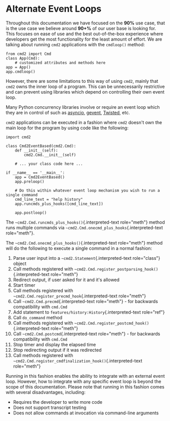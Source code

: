 # Alternate Event Loops

Throughout this documentation we have focused on the **90%** use case, that is the use case we believe around **90+%** of our user base is looking for. This focuses on ease of use and the best out-of-the-box experience where developers get the most functionality for the least amount of effort. We are talking about running `cmd2` applications with the `cmdloop()` method:

    from cmd2 import Cmd
    class App(Cmd):
        # customized attributes and methods here
    app = App()
    app.cmdloop()

However, there are some limitations to this way of using `cmd2`, mainly that `cmd2` owns the inner loop of a program. This can be unnecessarily restrictive and can prevent using libraries which depend on controlling their own event loop.

Many Python concurrency libraries involve or require an event loop which they are in control of such as [asyncio](https://docs.python.org/3/library/asyncio.html), [gevent](http://www.gevent.org/), [Twisted](https://twistedmatrix.com), etc.

`cmd2` applications can be executed in a fashion where `cmd2` doesn't own the main loop for the program by using code like the following:

    import cmd2

    class Cmd2EventBased(cmd2.Cmd):
        def __init__(self):
            cmd2.Cmd.__init__(self)

        # ... your class code here ...

    if __name__ == '__main__':
        app = Cmd2EventBased()
        app.preloop()

        # Do this within whatever event loop mechanism you wish to run a single command
        cmd_line_text = "help history"
        app.runcmds_plus_hooks([cmd_line_text])

        app.postloop()

The `~cmd2.Cmd.runcmds_plus_hooks()`{.interpreted-text role="meth"} method runs multiple commands via `~cmd2.Cmd.onecmd_plus_hooks`{.interpreted-text role="meth"}.

The `~cmd2.Cmd.onecmd_plus_hooks()`{.interpreted-text role="meth"} method will do the following to execute a single command in a normal fashion:

1.  Parse user input into a `~cmd2.Statement`{.interpreted-text role="class"} object
2.  Call methods registered with `~cmd2.Cmd.register_postparsing_hook()`{.interpreted-text role="meth"}
3.  Redirect output, if user asked for it and it's allowed
4.  Start timer
5.  Call methods registered with `~cmd2.Cmd.register_precmd_hook`{.interpreted-text role="meth"}
6.  Call `~cmd2.Cmd.precmd`{.interpreted-text role="meth"} - for backwards compatibility with `cmd.Cmd`
7.  Add statement to `features/history:History`{.interpreted-text role="ref"}
8.  Call ``do_command`` method
9.  Call methods registered with `~cmd2.Cmd.register_postcmd_hook()`{.interpreted-text role="meth"}
10. Call `~cmd2.Cmd.postcmd`{.interpreted-text role="meth"} - for backwards compatibility with `cmd.Cmd`
11. Stop timer and display the elapsed time
12. Stop redirecting output if it was redirected
13. Call methods registered with `~cmd2.Cmd.register_cmdfinalization_hook()`{.interpreted-text role="meth"}

Running in this fashion enables the ability to integrate with an external event loop. However, how to integrate with any specific event loop is beyond the scope of this documentation. Please note that running in this fashion comes with several disadvantages, including:

-   Requires the developer to write more code
-   Does not support transcript testing
-   Does not allow commands at invocation via command-line arguments
